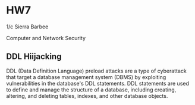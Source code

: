 # HW7

1/c Sierra Barbee

Computer and Network Security

## DDL Hiijacking

DDL (Data Definition Language) preload attacks are a type of cyberattack that target a database management system (DBMS) by exploiting vulnerabilities in the database's DDL statements. DDL statements are used to define and manage the structure of a database, including creating, altering, and deleting tables, indexes, and other database objects.
